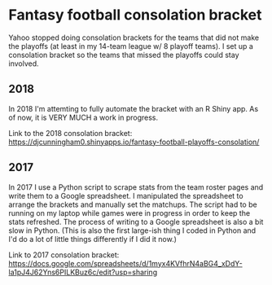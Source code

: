 # Fantasy football consolation bracket

Yahoo stopped doing consolation brackets for the teams that did not make the playoffs (at least in my 14-team league w/ 8 playoff teams). I set up a consolation bracket so the teams that missed the playoffs could stay involved.

## 2018

In 2018 I'm attemting to fully automate the bracket with an R Shiny app. As of now, it is VERY MUCH a work in progress.

Link to the 2018 consolation bracket:
https://djcunningham0.shinyapps.io/fantasy-football-playoffs-consolation/

## 2017

In 2017 I use a Python script to scrape stats from the team roster pages and write them to a Google spreadsheet. I manipulated the spreadsheet to arrange the brackets and manually set the matchups. The script had to be running on my laptop while games were in progress in order to keep the stats refreshed. The process of writing to a Google spreadsheet is also a bit slow in Python. (This is also the first large-ish thing I coded in Python and I'd do a lot of little things differently if I did it now.)

Link to 2017 consolation bracket:
https://docs.google.com/spreadsheets/d/1myx4KVfhrN4aBG4_xDdY-la1pJ4J62Yns6PILKBuz6c/edit?usp=sharing
